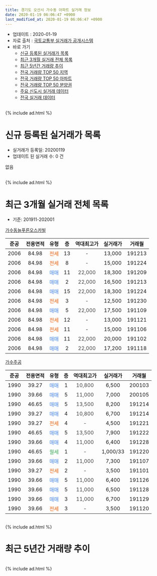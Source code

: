 ```yaml
---
title: 경기도 오산시 가수동 아파트 실거래 정보
date: 2020-01-19 06:06:47 +0900
last_modified_at: 2020-01-19 06:06:47 +0900
---
```


* 업데이트 : 2020-01-19
* 자료 출처 : [국토교통부 실거래가 공개시스템](http://rt.molit.go.kr)
* 바로 가기
    * [신규 등록된 실거래가 목록](#신규-등록된-실거래가-목록)
    * [최근 3개월 실거래 전체 목록](#최근-3개월-실거래-전체-목록)
    * [최근 5년간 거래량 추이](#최근-5년간-거래량-추이)
    * [전국 거래량 TOP 50 지역](https://apt-info.github.io/apt-trade-info/최근-3개월-전국에서-가장-거래가-많이-발생한-지역)
    * [전국 거래량 TOP 50 아파트](https://apt-info.github.io/apt-trade-info/최근-3개월-전국에서-가장-거래가-많이-발생한-아파트)
    * [전국 거래량 TOP 50 분양권](https://apt-info.github.io/apt-trade-info/최근-3개월-전국에서-가장-거래가-많이-발생한-분양권)
    * [주요 신도시 실거래 데이터](https://apt-info.github.io/apt-trade-info/주요-신도시)
    * [전국 실거래 데이터](https://apt-info.github.io/apt-trade-info/전국)
<br>
{% include ad.html %}
<br>

# 신규 등록된 실거래가 목록
* 실거래가 등록일: 20200119
* 업데이트 된 실거래 수: 0 건

없음

<br>
{% include ad.html %}
<br>

# 최근 3개월 실거래 전체 목록
* 기준: 201911-202001


[가수동늘푸른오스카빌](https://search.naver.com/search.naver?query=%EA%B2%BD%EA%B8%B0%EB%8F%84+%EC%98%A4%EC%82%B0%EC%8B%9C+%EA%B0%80%EC%88%98%EB%8F%99+%EA%B0%80%EC%88%98%EB%8F%99%EB%8A%98%ED%91%B8%EB%A5%B8%EC%98%A4%EC%8A%A4%EC%B9%B4%EB%B9%8C)

|준공|전용면적|유형|층|역대최고가|실거래가|거래월|
|:---:|:---:|:---:|:---:|:---:|:---:|:---:|
|2006|84.98|<span style="color:#ff5a00">전세</span>|13|<span style="color:#444444">-</span>|13,000|191213|
|2006|84.98|<span style="color:#ff5a00">전세</span>|8|<span style="color:#444444">-</span>|15,000|191224|
|2006|84.98|<span style="color:#4285f3">매매</span>|11|<span style="color:#444444">22,000</span>|18,300|191209|
|2006|84.98|<span style="color:#4285f3">매매</span>|2|<span style="color:#444444">22,000</span>|16,500|191213|
|2006|84.98|<span style="color:#4285f3">매매</span>|15|<span style="color:#444444">22,000</span>|18,300|191224|
|2006|84.98|<span style="color:#ff5a00">전세</span>|3|<span style="color:#444444">-</span>|12,500|191230|
|2006|84.98|<span style="color:#4285f3">매매</span>|5|<span style="color:#444444">22,000</span>|17,500|191109|
|2006|84.98|<span style="color:#ff5a00">전세</span>|12|<span style="color:#444444">-</span>|13,000|191121|
|2006|84.98|<span style="color:#ff5a00">전세</span>|11|<span style="color:#444444">-</span>|15,000|191106|
|2006|84.98|<span style="color:#4285f3">매매</span>|11|<span style="color:#444444">22,000</span>|20,000|191102|
|2006|84.98|<span style="color:#4285f3">매매</span>|2|<span style="color:#444444">22,000</span>|17,200|191118|

[가수주공](https://search.naver.com/search.naver?query=%EA%B2%BD%EA%B8%B0%EB%8F%84+%EC%98%A4%EC%82%B0%EC%8B%9C+%EA%B0%80%EC%88%98%EB%8F%99+%EA%B0%80%EC%88%98%EC%A3%BC%EA%B3%B5)

|준공|전용면적|유형|층|역대최고가|실거래가|거래월|
|:---:|:---:|:---:|:---:|:---:|:---:|:---:|
|1990|39.27|<span style="color:#4285f3">매매</span>|1|<span style="color:#444444">10,800</span>|6,500|200103|
|1990|39.66|<span style="color:#4285f3">매매</span>|5|<span style="color:#444444">11,000</span>|7,000|200105|
|1990|46.65|<span style="color:#4285f3">매매</span>|5|<span style="color:#444444">13,500</span>|8,200|191214|
|1990|39.27|<span style="color:#4285f3">매매</span>|4|<span style="color:#444444">10,800</span>|6,700|191214|
|1990|39.27|<span style="color:#ff5a00">전세</span>|4|<span style="color:#444444">-</span>|4,500|191221|
|1990|46.65|<span style="color:#4285f3">매매</span>|5|<span style="color:#444444">13,500</span>|7,900|191222|
|1990|39.66|<span style="color:#4285f3">매매</span>|4|<span style="color:#444444">11,000</span>|6,400|191228|
|1990|46.65|<span style="color:#34a853">월세</span>|1|<span style="color:#444444">-</span>|1,000/33|191220|
|1990|39.66|<span style="color:#4285f3">매매</span>|2|<span style="color:#444444">11,000</span>|7,300|191107|
|1990|39.27|<span style="color:#ff5a00">전세</span>|2|<span style="color:#444444">-</span>|3,500|191101|
|1990|39.66|<span style="color:#4285f3">매매</span>|5|<span style="color:#444444">11,000</span>|6,400|191126|
|1990|39.66|<span style="color:#4285f3">매매</span>|5|<span style="color:#444444">11,000</span>|6,500|191128|
|1990|39.66|<span style="color:#4285f3">매매</span>|3|<span style="color:#444444">11,000</span>|6,700|191129|
|1990|39.66|<span style="color:#ff5a00">전세</span>|3|<span style="color:#444444">-</span>|3,500|191120|


<br>
{% include ad.html %}
<br>

# 최근 5년간 거래량 추이


<div style="width:100%;">
    <canvas id="deal_progress" height="200"></canvas>
</div>

<script>
new Chart(document.getElementById("deal_progress"), {
    type: 'line',
    data: {
        labels: ['201501','201502','201503','201504','201505','201506','201507','201508','201509','201510','201511','201512','201601','201602','201603','201604','201605','201606','201607','201608','201609','201610','201611','201612','201701','201702','201703','201704','201705','201706','201707','201708','201709','201710','201711','201712','201801','201802','201803','201804','201805','201806','201807','201808','201809','201810','201811','201812','201901','201902','201903','201904','201905','201906','201907','201908','201909','201910','201911','201912','202001'],
        datasets: [{
            label: '매매',
            pointRadius: 1,
            data: [13, 12, 21, 12, 13, 14, 10, 12, 9, 5, 8, 7, 10, 7, 12, 13, 9, 6, 10, 8, 7, 10, 10, 10, 10, 1, 11, 7, 9, 8, 8, 10, 3, 6, 8, 6, 3, 2, 5, 3, 4, 5, 4, 10, 3, 6, 2, 6, 6, 10, 6, 6, 10, 7, 10, 5, 9, 3, 7, 7, 2],
            borderColor: "rgba(255, 201, 14, 1)",
            backgroundColor: "rgba(255, 201, 14, 0.5)",
            fill: false,
            lineTension: 0
        },{
            label: '전월세',
            pointRadius: 1,
            data: [5, 10, 13, 3, 2, 7, 8, 6, 7, 9, 10, 6, 7, 11, 8, 4, 5, 4, 6, 4, 12, 1, 4, 2, 1, 3, 5, 8, 3, 6, 4, 2, 6, 2, 1, 2, 4, 7, 5, 6, 8, 6, 3, 5, 5, 5, 1, 2, 0, 9, 13, 1, 120, 8, 0, 5, 3, 4, 4, 5, 0],
            borderColor: "rgba(0, 141, 185, 1)",
            backgroundColor: "rgba(0, 141, 185, 0.5)",
            fill: false,
            lineTension: 0
        }
        ]
    },
    options: {
        responsive: true,
        title: {
            display: false
        },
        tooltips: {
            mode: 'index',
            intersect: false
        },
        hover: {
            mode: 'nearest',
            intersect: true
        },
        scales: {
            xAxes: [{
                display: true,
                scaleLabel: {
                    display: true,
                    labelString: '년/월'
                }
            }],
            yAxes: [{
                display: true,
                ticks: {
                    suggestedMin: 0,
                },
                scaleLabel: {
                    display: true,
                    labelString: '실거래 수'
                }
            }]
        }
    }
});

</script>


<br>
{% include ad.html %}
<br>

